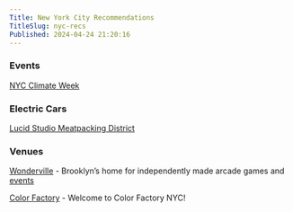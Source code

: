 ```yaml
---
Title: New York City Recommendations
TitleSlug: nyc-recs
Published: 2024-04-24 21:20:16
---
```

### Events
[NYC Climate Week](https://www.climateweeknyc.org/)


### Electric Cars
[Lucid Studio Meatpacking District](https://www.yelp.com/biz/lucid-manhattan-4)
### Venues
[Wonderville](https://www.wonderville.nyc/) - Brooklyn’s home for independently made arcade games and [events](https://www.wonderville.nyc/events)

[Color Factory](https://www.colorfactory.co/locations/new-york-city) - Welcome to Color Factory NYC!


